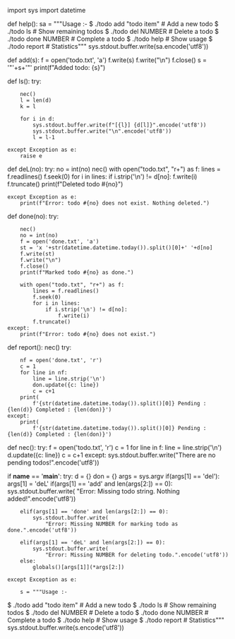 import sys
import datetime


def help():
	sa = """Usage :-
$ ./todo add "todo item" # Add a new todo
$ ./todo ls			 # Show remaining todos
$ ./todo del NUMBER	 # Delete a todo
$ ./todo done NUMBER	 # Complete a todo
$ ./todo help			 # Show usage
$ ./todo report		 # Statistics"""
	sys.stdout.buffer.write(sa.encode('utf8'))


def add(s):
	f = open('todo.txt', 'a')
	f.write(s)
	f.write("\n")
	f.close()
	s = '"'+s+'"'
	print(f"Added todo: {s}")


def ls():
	try:

		nec()
		l = len(d)
		k = l

		for i in d:
			sys.stdout.buffer.write(f"[{l}] {d[l]}".encode('utf8'))
			sys.stdout.buffer.write("\n".encode('utf8'))
			l = l-1

	except Exception as e:
		raise e


def deL(no):
	try:
		no = int(no)
		nec()
		with open("todo.txt", "r+") as f:
			lines = f.readlines()
			f.seek(0)
			for i in lines:
				if i.strip('\n') != d[no]:
					f.write(i)
			f.truncate()
		print(f"Deleted todo #{no}")

	except Exception as e:
		print(f"Error: todo #{no} does not exist. Nothing deleted.")


def done(no):
	try:

		nec()
		no = int(no)
		f = open('done.txt', 'a')
		st = 'x '+str(datetime.datetime.today()).split()[0]+' '+d[no]
		f.write(st)
		f.write("\n")
		f.close()
		print(f"Marked todo #{no} as done.")
		
		with open("todo.txt", "r+") as f:
			lines = f.readlines()
			f.seek(0)
			for i in lines:
				if i.strip('\n') != d[no]:
					f.write(i)
			f.truncate()
	except:
		print(f"Error: todo #{no} does not exist.")


def report():
	nec()
	try:

		nf = open('done.txt', 'r')
		c = 1
		for line in nf:
			line = line.strip('\n')
			don.update({c: line})
			c = c+1
		print(
			f'{str(datetime.datetime.today()).split()[0]} Pending : {len(d)} Completed : {len(don)}')
	except:
		print(
			f'{str(datetime.datetime.today()).split()[0]} Pending : {len(d)} Completed : {len(don)}')


def nec():
	try:
		f = open('todo.txt', 'r')
		c = 1
		for line in f:
			line = line.strip('\n')
			d.update({c: line})
			c = c+1
	except:
		sys.stdout.buffer.write("There are no pending todos!".encode('utf8'))


if __name__ == '__main__':
	try:
		d = {}
		don = {}
		args = sys.argv
		if(args[1] == 'del'):
			args[1] = 'deL'
		if(args[1] == 'add' and len(args[2:]) == 0):
			sys.stdout.buffer.write(
				"Error: Missing todo string. Nothing added!".encode('utf8'))

		elif(args[1] == 'done' and len(args[2:]) == 0):
			sys.stdout.buffer.write(
				"Error: Missing NUMBER for marking todo as done.".encode('utf8'))

		elif(args[1] == 'deL' and len(args[2:]) == 0):
			sys.stdout.buffer.write(
				"Error: Missing NUMBER for deleting todo.".encode('utf8'))
		else:
			globals()[args[1]](*args[2:])

	except Exception as e:

		s = """Usage :-
$ ./todo add "todo item" # Add a new todo
$ ./todo ls			 # Show remaining todos
$ ./todo del NUMBER	 # Delete a todo
$ ./todo done NUMBER	 # Complete a todo
$ ./todo help			 # Show usage
$ ./todo report		 # Statistics"""
		sys.stdout.buffer.write(s.encode('utf8'))
